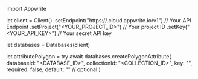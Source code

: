 import Appwrite

let client = Client()
    .setEndpoint("https://<REGION>.cloud.appwrite.io/v1") // Your API Endpoint
    .setProject("<YOUR_PROJECT_ID>") // Your project ID
    .setKey("<YOUR_API_KEY>") // Your secret API key

let databases = Databases(client)

let attributePolygon = try await databases.createPolygonAttribute(
    databaseId: "<DATABASE_ID>",
    collectionId: "<COLLECTION_ID>",
    key: "",
    required: false,
    default: "" // optional
)

